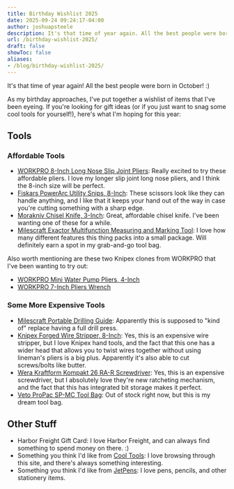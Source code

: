 ```yaml
---
title: Birthday Wishlist 2025
date: 2025-09-24 09:24:17-04:00
author: joshuapsteele
description: It's that time of year again. All the best people were born in October.
url: /birthday-wishlist-2025/
draft: false
showToc: false
aliases:
- /blog/birthday-wishlist-2025/
---
```

It's that time of year again! All the best people were born in October! :) 

As my birthday approaches, I've put together a wishlist of items that I've been eyeing. If you're looking for gift ideas (or if you just want to snag some cool tools for yourself!), here's what I'm hoping for this year:

## Tools

### Affordable Tools

- [WORKPRO 8-Inch Long Nose Slip Joint Pliers](https://amzn.to/3VxPYsc): Really excited to try these affordable pliers. I love my longer slip joint long nose pliers, and I think the 8-inch size will be perfect.
- [Fiskars PowerArc Utility Snips, 8-Inch](https://amzn.to/46TSShi): These scissors look like they can handle anything, and I like that it keeps your hand out of the way in case you're cutting something with a sharp edge.
- [Morakniv Chisel Knife, 3-Inch](https://amzn.to/46yzB3E): Great, affordable chisel knife. I've been wanting one of these for a while.
- [Milescraft Exactor Multifunction Measuring and Marking Tool](https://amzn.to/4mw4qvG): I love how many different features this thing packs into a small package. Will definitely earn a spot in my grab-and-go tool bag.

Also worth mentioning are these two Knipex clones from WORKPRO that I've been wanting to try out:

- [WORKPRO Mini Water Pump Pliers, 4-Inch](https://amzn.to/4807rB5)
- [WORKPRO 7-Inch Pliers Wrench](https://amzn.to/4nSn7ek)

### Some More Expensive Tools

- [Milescraft Portable Drilling Guide](https://amzn.to/4mBe9kH): Apparently this is supposed to "kind of" replace having a full drill press.
- [Knipex Forged Wire Stripper, 8-Inch](https://amzn.to/3IgKfUJ): Yes, this is an expensive wire stripper, but I love Knipex hand tools, and the fact that this one has a wider head that allows you to twist wires together without using lineman's pliers is a big plus. Apparently it's also able to cut screws/bolts like butter.
- [Wera Kraftform Kompakt 26 RA-R Screwdriver](https://amzn.to/46rOvIM): Yes, this is an expensive screwdriver, but I absolutely love they're new ratcheting mechanism, and the fact that this has integrated bit storage makes it perfect.
- [Veto ProPac SP-MC Tool Bag](https://vetopropac.com/sp-mc/): Out of stock right now, but this is my dream tool bag.

## Other Stuff

- Harbor Freight Gift Card: I love Harbor Freight, and can always find something to spend money on there. :)
- Something you think I'd like from [Cool Tools](https://kk.org/cooltools/): I love browsing through this site, and there's always something interesting.
- Something you think I'd like from [JetPens](https://www.jetpens.com/): I love pens, pencils, and other stationery items.